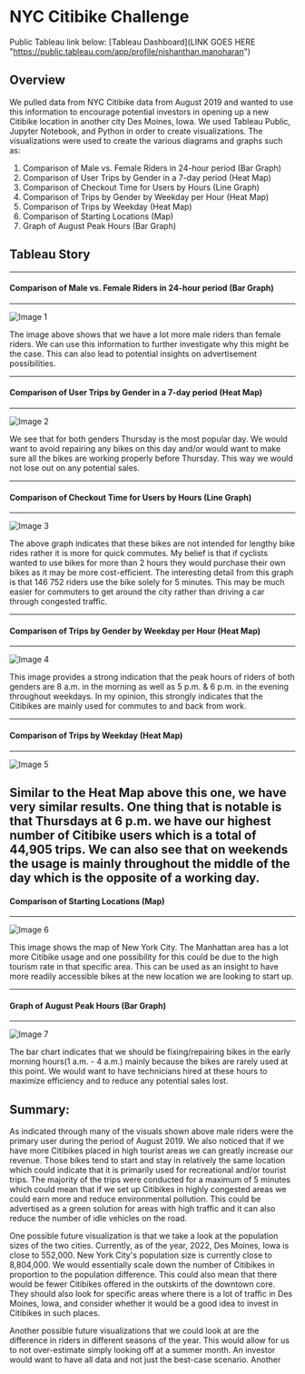 # NYC Citibike Challenge 

Public Tableau link below: 
[Tableau Dashboard](LINK GOES HERE "https://public.tableau.com/app/profile/nishanthan.manoharan")

## Overview 

We pulled data from NYC Citibike data from August 2019 and wanted to use this information to encourage potential investors in opening up a new Citibike location in another city Des Moines, Iowa. We used Tableau Public, Jupyter Notebook, and Python in order to create visualizations. The visualizations were used to create the various diagrams and graphs such as:

1. Comparison of Male vs. Female Riders in 24-hour period (Bar Graph)
2. Comparison of User Trips by Gender in a 7-day period (Heat Map) 
3. Comparison of Checkout Time for Users by Hours (Line Graph) 
4. Comparison of Trips by Gender by Weekday per Hour (Heat Map) 
5. Comparison of Trips by Weekday (Heat Map) 
6. Comparison of Starting Locations (Map) 
7. Graph of August Peak Hours (Bar Graph) 

## Tableau Story 
-----
#### Comparison of Male vs. Female Riders in 24-hour period (Bar Graph)
-----
![Image 1](https://i.ibb.co/jTjp9gC/1.png)

The image above shows that we have a lot more male riders than female riders. We can use this information to further investigate why this might be the case. This can also lead to potential insights on advertisement possibilities. 

-----
#### Comparison of User Trips by Gender in a 7-day period (Heat Map)
-----
![Image 2](https://i.ibb.co/Yb0q0C9/3.png) 

We see that for both genders Thursday is the most popular day. We would want to avoid repairing any bikes on this day and/or would want to make sure all the bikes are working properly before Thursday. This way we would not lose out on any potential sales. 

-----
#### Comparison of Checkout Time for Users by Hours (Line Graph)
-----
![Image 3](https://i.ibb.co/HG9DMPS/4.png)

The above graph indicates that these bikes are not intended for lengthy bike rides rather it is more for quick commutes. My belief is that if cyclists wanted to use bikes for more than 2 hours they would purchase their own bikes as it may be more cost-efficient. The interesting detail from this graph is that 146 752 riders use the bike solely for 5 minutes. This may be much easier for commuters to get around the city rather than driving a car through congested traffic. 

-----
#### Comparison of Trips by Gender by Weekday per Hour (Heat Map) 
-----
![Image 4](https://i.ibb.co/x7Cyqwv/5.png)

This image provides a strong indication that the peak hours of riders of both genders are 8 a.m. in the morning as well as 5 p.m. & 6 p.m. in the evening throughout weekdays. In my opinion, this strongly indicates that the Citibikes are mainly used for commutes to and back from work. 

-----
#### Comparison of Trips by Weekday (Heat Map)
-----
![Image 5](https://i.ibb.co/fYH4FTp/6.png)

Similar to the Heat Map above this one, we have very similar results. One thing that is notable is that Thursdays at 6 p.m. we have our highest number of Citibike users which is a total of 44,905 trips. We can also see that on weekends the usage is mainly throughout the middle of the day which is the opposite of a working day. 
-----
#### Comparison of Starting Locations (Map)
-----
![Image 6](https://i.ibb.co/Z8Tf2fg/7.png)

This image shows the map of New York City. The Manhattan area has a lot more Citibike usage and one possibility for this could be due to the high tourism rate in that specific area. This can be used as an insight to have more readily accessible bikes at the new location we are looking to start up. 

-----
#### Graph of August Peak Hours (Bar Graph)
-----
![Image 7](https://i.ibb.co/vmp8gYN/2.png)

The bar chart indicates that we should be fixing/repairing bikes in the early morning hours(1 a.m. - 4 a.m.) mainly because the bikes are rarely used at this point. We would want to have technicians hired at these hours to maximize efficiency and to reduce any potential sales lost. 

## Summary: 
As indicated through many of the visuals shown above male riders were the primary user during the period of August 2019. We also noticed that if we have more Citibikes placed in high tourist areas we can greatly increase our revenue. Those bikes tend to start and stay in relatively the same location which could indicate that it is primarily used for recreational and/or tourist trips. The majority of the trips were conducted for a maximum of 5 minutes which could mean that if we set up Citibikes in highly congested areas we could earn more and reduce environmental pollution. This could be advertised as a green solution for areas with high traffic and it can also reduce the number of idle vehicles on the road. 

One possible future visualization is that we take a look at the population sizes of the two cities.  Currently, as of the year, 2022, Des Moines, Iowa is close to 552,000. New York City's population size is currently close to 8,804,000. We would essentially scale down the number of Citibikes in proportion to the population difference. This could also mean that there would be fewer Citibikes offered in the outskirts of the downtown core. They should also look for specific areas where there is a lot of traffic in Des Moines, Iowa, and consider whether it would be a good idea to invest in Citibikes in such places. 

Another possible future visualizations that we could look at are the difference in riders in different seasons of the year. This would allow for us to not over-estimate simply looking off at a summer month. An investor would want to have all data and not just the best-case scenario. Another 

